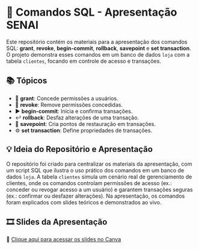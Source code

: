 # 💾 Comandos SQL - Apresentação SENAI

Este repositório contém os materiais para a apresentação dos comandos SQL: **grant**, **revoke**, **begin-commit**, **rollback**, **savepoint** e **set transaction**. O projeto demonstra esses comandos em um banco de dados `loja` com a tabela `clientes`, focando em controle de acesso e transações.

## 📚 Tópicos
- 🔐 **grant**: Concede permissões a usuários.
- 🚫 **revoke**: Remove permissões concedidas.
- ▶️ **begin-commit**: Inicia e confirma transações.
- ↩️ **rollback**: Desfaz alterações de uma transação.
- 📍 **savepoint**: Cria pontos de restauração em transações.
- ⚙️ **set transaction**: Define propriedades de transações.

## 💡 Ideia do Repositório e Apresentação
O repositório foi criado para centralizar os materiais da apresentação, com um script SQL que ilustra o uso prático dos comandos em um banco de dados `loja`. A tabela `clientes` simula um cenário real de gerenciamento de clientes, onde os comandos controlam permissões de acesso (ex.: conceder ou revogar acesso a um usuário) e garantem transações seguras (ex.: confirmar ou desfazer alterações). Na apresentação, os comandos foram explicados com slides teóricos e demonstrados ao vivo.

## 🎞️ Slides da Apresentação

🔗 [Clique aqui para acessar os slides no Canva](https://www.canva.com/design/DAGvHHdAzwY/wCAPhqlTYEhN9L-FaoMEpg/edit?utm_content=DAGvHHdAzwY&utm_campaign=designshare&utm_medium=link2&utm_source=sharebutton)
